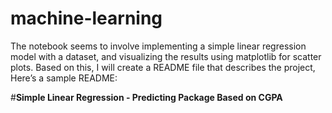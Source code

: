 # machine-learning

The notebook seems to involve implementing a simple linear regression model with a dataset, and visualizing the results using matplotlib for scatter plots. Based on this, I will create a README file that describes the project, Here’s a sample README:

#**Simple Linear Regression - Predicting Package Based on CGPA**

